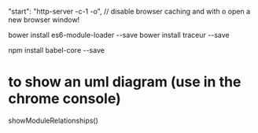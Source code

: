 "start": "http-server -c-1 -o",
// disable browser caching and with o open a new browser window!

bower install es6-module-loader --save
bower install traceur --save

npm install babel-core --save

# to show an uml diagram (use in the chrome console)
showModuleRelationships()